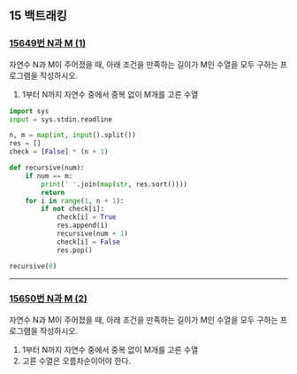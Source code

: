 ## 15 백트래킹

### [15649번 N과 M (1)](https://boj.kr/15649)

자연수 N과 M이 주어졌을 때, 아래 조건을 만족하는 길이가 M인 수열을 모두 구하는 프로그램을 작성하시오.

1. 1부터 N까지 자연수 중에서 중복 없이 M개를 고른 수열

```python
import sys
input = sys.stdin.readline

n, m = map(int, input().split())
res = []
check = [False] * (n + 1)

def recursive(num):
    if num == m:
        print(' '.join(map(str, res.sort())))
        return
    for i in range(1, n + 1):
        if not check[i]:
            check[i] = True
            res.append(i)
            recursive(num + 1)
            check[i] = False
            res.pop()

recursive(0)
```

---

### [15650번 N과 M (2)](https://boj.kr/15650)

자연수 N과 M이 주어졌을 때, 아래 조건을 만족하는 길이가 M인 수열을 모두 구하는 프로그램을 작성하시오.

1. 1부터 N까지 자연수 중에서 중복 없이 M개를 고른 수열
2. 고른 수열은 오름차순이어야 한다.

```python

```
